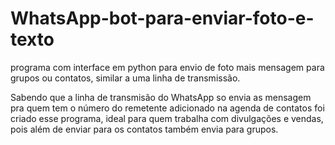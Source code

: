 # WhatsApp-bot-para-enviar-foto-e-texto
programa com interface em python para envio de foto mais mensagem para grupos ou contatos, similar a uma linha de transmissão.

Sabendo que a linha de transmisão do WhatsApp so envia as mensagem pra quem tem o número do remetente adicionado na agenda de contatos foi criado esse programa, ideal para quem trabalha com divulgações e vendas, pois além de enviar para os contatos também envia para grupos.
